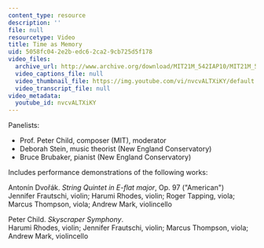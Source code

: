 ```yaml
---
content_type: resource
description: ''
file: null
resourcetype: Video
title: Time as Memory
uid: 5058fc04-2e2b-edc6-2ca2-9cb725d5f178
video_files:
  archive_url: http://www.archive.org/download/MIT21M_542IAP10/MIT21M_542IAP10forum2_300k.mp4
  video_captions_file: null
  video_thumbnail_file: https://img.youtube.com/vi/nvcvALTXiKY/default.jpg
  video_transcript_file: null
video_metadata:
  youtube_id: nvcvALTXiKY
---
```


Panelists:

*   Prof. Peter Child, composer (MIT), moderator
*   Deborah Stein, music theorist (New England Conservatory)
*   Bruce Brubaker, pianist (New England Conservatory)

Includes performance demonstrations of the following works:

Antonín Dvořák. _String Quintet in E-flat major_, Op. 97 ("American")  
Jennifer Frautschi, violin; Harumi Rhodes, violin; Roger Tapping, viola; Marcus Thompson, viola; Andrew Mark, violincello

Peter Child. _Skyscraper Symphony_.  
Harumi Rhodes, violin; Jennifer Frautschi, violin; Marcus Thompson, viola; Andrew Mark, violincello